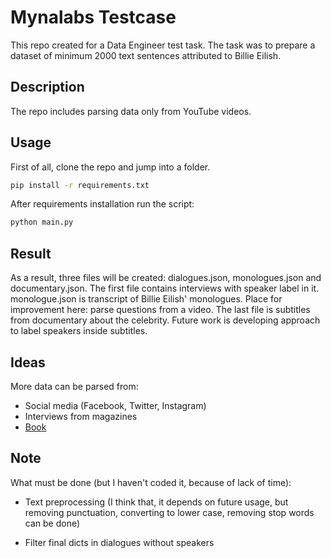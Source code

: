 # Mynalabs Testcase
This repo created for a Data Engineer test task. The task was to prepare 
a dataset of minimum 2000 text sentences attributed to Billie Eilish. 

## Description
The repo includes parsing data only from YouTube videos. 

## Usage
First of all, clone the repo and jump into a folder.
```bash
pip install -r requirements.txt
```
After requirements installation run the script:
```bash
python main.py
```

## Result
As a result, three files will be created: dialogues.json, 
monologues.json and documentary.json. The first file contains 
interviews with speaker label in it. monologue.json is transcript of
Billie Eilish' monologues. Place for improvement here: parse questions 
from a video. The last file is subtitles from documentary about 
the celebrity. Future work is developing approach to label speakers 
inside subtitles.

## Ideas
More data can be parsed from:
- Social media (Facebook, Twitter, Instagram)
- Interviews from magazines
- [Book](https://www.billieeilish.com/book)

## Note
What must be done (but I haven't coded it, because of lack of time):
- Text preprocessing (I think that, it depends on future usage, but 
  removing punctuation, converting to lower case, removing stop words 
  can be done)
  
- Filter final dicts in dialogues without speakers

